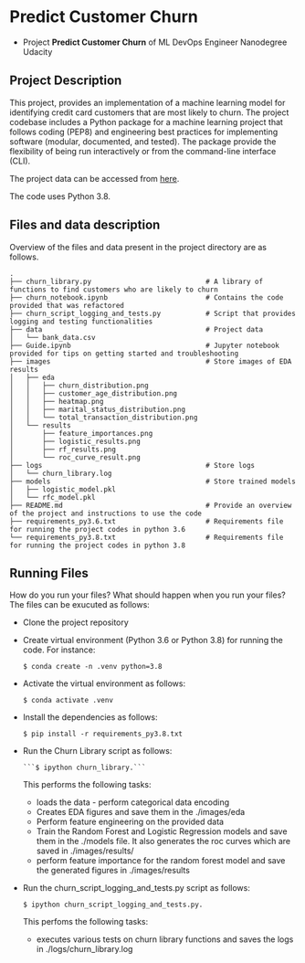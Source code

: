 # Predict Customer Churn

- Project **Predict Customer Churn** of ML DevOps Engineer Nanodegree Udacity

## Project Description

This project, provides an implementation of a machine learning model for identifying credit card customers that are most likely to churn. The project codebase includes a Python package for a machine learning project that follows coding (PEP8) and engineering best practices for implementing software (modular, documented, and tested). The package provide the flexibility of being run interactively or from the command-line interface (CLI).

The project data can be accessed from [here](https://www.kaggle.com/datasets/sakshigoyal7/credit-card-customers).

The code uses Python 3.8.

## Files and data description

Overview of the files and data present in the project directory are as follows.

```
.
├── churn_library.py                            # A library of functions to find customers who are likely to churn
├── churn_notebook.ipynb                        # Contains the code provided that was refactored
├── churn_script_logging_and_tests.py           # Script that provides logging and testing functionalities
├── data                                        # Project data
│   └── bank_data.csv
├── Guide.ipynb                                 # Jupyter notebook provided for tips on getting started and troubleshooting
├── images                                      # Store images of EDA results
│   ├── eda
│   │   ├── churn_distribution.png
│   │   ├── customer_age_distribution.png
│   │   ├── heatmap.png
│   │   ├── marital_status_distribution.png
│   │   └── total_transaction_distribution.png
│   └── results
│       ├── feature_importances.png
│       ├── logistic_results.png
│       ├── rf_results.png
│       └── roc_curve_result.png
├── logs                                        # Store logs
│   └── churn_library.log
├── models                                      # Store trained models
│   ├── logistic_model.pkl
│   └── rfc_model.pkl
├── README.md                                   # Provide an overview of the project and instructions to use the code
├── requirements_py3.6.txt                      # Requirements file for running the project codes in python 3.6
└── requirements_py3.8.txt                      # Requirements file for running the project codes in python 3.8

```

## Running Files

How do you run your files? What should happen when you run your files?
The files can be exucuted as follows:

- Clone the project repository
- Create virtual environment (Python 3.6 or Python 3.8) for running the code. For instance:

  `$ conda create -n .venv python=3.8`

- Activate the virtual environment as follows:

  `$ conda activate .venv`

- Install the dependencies as follows:

  `$ pip install -r requirements_py3.8.txt`

- Run the Churn Library script as follows:

      ```$ ipython churn_library.```

  This performs the following tasks:

  - loads the data - perform categorical data encoding
  - Creates EDA figures and save them in the ./images/eda
  - Perform feature engineering on the provided data
  - Train the Random Forest and Logistic Regression models and save them in the ./models file. It also generates the roc curves which are saved in ./images/results/
  - perform feature importance for the random forest model and save the generated figures in ./images/results

- Run the churn_script_logging_and_tests.py script as follows:

  `$ ipython churn_script_logging_and_tests.py.`

  This perfoms the following tasks:

  - executes various tests on churn library functions and saves the logs in ./logs/churn_library.log
